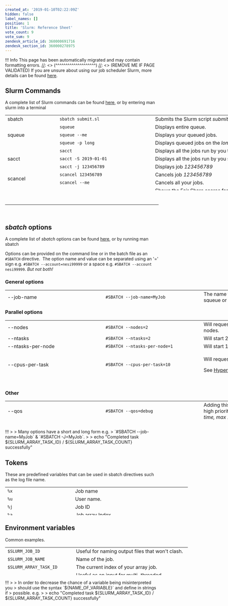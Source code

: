 ```yaml
---
created_at: '2019-01-10T02:22:09Z'
hidden: false
label_names: []
position: 1
title: 'Slurm: Reference Sheet'
vote_count: 9
vote_sum: 9
zendesk_article_id: 360000691716
zendesk_section_id: 360000278975
---
```



[//]: <> (REMOVE ME IF PAGE VALIDATED)
[//]: <> (vvvvvvvvvvvvvvvvvvvv)
 !!! Info
     This page has been automatically migrated and may contain formatting errors.
[//]: <> (^^^^^^^^^^^^^^^^^^^^)
[//]: <> (REMOVE ME IF PAGE VALIDATED)
If you are unsure about using our job scheduler Slurm, more details can
be found
[here](https://support.nesi.org.nz/hc/en-gb/articles/360000684396).

## Slurm Commands

A complete list of Slurm commands can be found
[here](https://slurm.schedmd.com/man_index.html), or by entering man
slurm into a terminal

<table style="height: 246px; width: 966px;">
<tbody>
<tr class="odd" style="height: 22px;">
<td style="width: 157.141px; height: 21px">sbatch</td>
<td
style="width: 301.297px; height: 21px"><code>sbatch submit.sl</code></td>
<td style="width: 473.562px; height: 21px">Submits the Slurm script
<em>submit.sl</em></td>
</tr>
<tr class="even" style="height: 22px;">
<td rowspan="3" style="width: 157.141px; height: 61px">squeue</td>
<td style="width: 301.297px; height: 21px"><code>squeue</code></td>
<td style="width: 473.562px; height: 21px">Displays entire queue.</td>
</tr>
<tr class="odd" style="height: 22px;">
<td style="width: 301.297px; height: 18px"><code>squeue --me</code></td>
<td style="width: 473.562px; height: 18px">Displays your queued
jobs.</td>
</tr>
<tr class="even" style="height: 22px;">
<td
style="width: 301.297px; height: 22px"><code>squeue -p long</code></td>
<td style="width: 473.562px; height: 22px">Displays queued jobs on
the <em>long</em> partition.</td>
</tr>
<tr class="odd" style="height: 22px;">
<td rowspan="3" style="width: 157.141px; height: 66px">sacct</td>
<td style="width: 301.297px; height: 22px"><code>sacct</code></td>
<td style="width: 473.562px; height: 22px">Displays all the jobs run by
you that day.</td>
</tr>
<tr class="even" style="height: 22px;">
<td
style="width: 301.297px; height: 22px"><code>sacct -S 2019-01-01</code></td>
<td style="width: 473.562px; height: 22px">Displays all the jobs run by
you since the <em>1st Jan 2019</em></td>
</tr>
<tr class="odd" style="height: 22px;">
<td
style="width: 301.297px; height: 22px"><code>sacct -j 123456789</code></td>
<td style="width: 473.562px; height: 22px">Displays job
<em>123456789</em></td>
</tr>
<tr class="even" style="height: 22px;">
<td rowspan="2" style="width: 157.141px; height: 44px">scancel</td>
<td
style="width: 301.297px; height: 22px"><code>scancel 123456789</code></td>
<td style="width: 473.562px; height: 22px">Cancels job
<em>123456789</em></td>
</tr>
<tr class="odd" style="height: 22px;">
<td
style="width: 301.297px; height: 22px"><code>scancel --me</code></td>
<td style="width: 473.562px; height: 22px">Cancels all your jobs.</td>
</tr>
<tr class="even" style="height: 22px;">
<td style="width: 157.141px; height: 22px">sshare</td>
<td style="width: 301.297px; height: 22px"><code>sshare -U</code></td>
<td style="width: 473.562px; height: 22px">Shows the Fair Share scores
for all projects of which <em>you</em> are a member.</td>
</tr>
<tr class="odd" style="height: 22px;">
<td style="width: 157.141px; height: 22px">sinfo</td>
<td style="width: 301.297px; height: 22px"><code>sinfo</code></td>
<td style="width: 473.562px; height: 22px">Shows the current state of
our Slurm partitions.</td>
</tr>
<tr class="even" style="height: 22px;">
<td style="width: 157.141px; height: 10px"> </td>
<td style="width: 301.297px; height: 10px"> </td>
<td style="width: 473.562px; height: 10px"> </td>
</tr>
</tbody>
</table>

 

------------------------------------------------------------------------

 

## *sbatch* options

A complete list of *sbatch* options can be found
[here](https://slurm.schedmd.com/sbatch.html), or by running man sbatch

Options can be provided on the command line or in the batch file as an
`#SBATCH` directive.  The option name and value can be separated using
an '=' sign e.g. `#SBATCH --account=nesi99999` or a space e.g.
`#SBATCH --account nesi99999`. *But not both!*

### General options

<table style="width: 966px; height: 40px;">
<colgroup>
<col style="width: 33%" />
<col style="width: 33%" />
<col style="width: 33%" />
</colgroup>
<tbody>
<tr class="odd" style="height: 40px;">
<td style="width: 156.167px; height: 40px">--job-name</td>
<td
style="width: 314.333px; height: 40px"><span><code>#SBATCH --job-name=MyJob</code></span></td>
<td style="width: 461.5px; height: 40px"><span>The name that will appear
when using squeue or sacct</span></td>
</tr>
<tr class="even" style="height: 40px;">
<td style="width: 156.167px; height: 40px">--account</td>
<td
style="width: 314.333px; height: 40px"><span><code>#SBATCH --account=nesi99999</code></span></td>
<td style="width: 461.5px; height: 40px"><span>The account your core
hours will be 'charged' to.</span></td>
</tr>
<tr class="odd" style="height: 40px;">
<td style="width: 156.167px; height: 40px">--time</td>
<td
style="width: 314.333px; height: 40px"><span><code>#SBATCH --time=DD-HH:MM:SS</code></span></td>
<td style="width: 461.5px; height: 40px"><span>Job max walltime<br />
</span></td>
</tr>
<tr class="even" style="height: 40px;">
<td style="width: 156.167px; height: 40px">--mem</td>
<td
style="width: 314.333px; height: 40px"><span><code>#SBATCH --mem=512MB</code></span></td>
<td style="width: 461.5px; height: 40px">Memory required per node.</td>
</tr>
<tr class="odd" style="height: 40px;">
<td style="width: 156.167px; height: 40px">--partition</td>
<td
style="width: 314.333px; height: 40px"><span><code>#SBATCH --partition=long</code></span></td>
<td style="width: 461.5px; height: 40px">Specified job <a
href="https://support.nesi.org.nz/hc/en-gb/articles/360000204076-Mahuika-Slurm-Partitions">partition</a>.</td>
</tr>
<tr class="even" style="height: 40px;">
<td style="width: 156.167px; height: 40px">--output</td>
<td
style="width: 314.333px; height: 40px"><code>#SBATCH --output=%j_output.out</code></td>
<td style="width: 461.5px; height: 41px">Path and name of standard
output file.</td>
</tr>
<tr class="odd" style="height: 40px;">
<td style="width: 156.167px; height: 40px">--mail-user</td>
<td
style="width: 314.333px; height: 40px"><code>#SBATCH --mail-user=bob123@gmail.com</code></td>
<td style="width: 461.5px; height: 40px">Address to send mail
notifications.</td>
</tr>
<tr class="even" style="height: 40px;">
<td rowspan="2" style="width: 156.167px; height: 40px">--mail-type</td>
<td
style="width: 314.333px; height: 40px"><code>#SBATCH --mail-type=ALL</code></td>
<td style="width: 461.5px; height: 40px">Will send a mail notification
at <code>BEGIN END FAIL</code></td>
</tr>
<tr class="odd" style="height: 41px;">
<td
style="width: 314.333px; height: 40px"><code>#SBATCH --mail-type=TIME_LIMIT_80</code></td>
<td style="width: 461.5px; height: 40px">Will send message at
<em>80%</em> walltime</td>
</tr>
<tr class="even">
<td style="width: 156.167px">--no-requeue</td>
<td style="width: 314.333px"><code>#SBATCH --no-requeue</code><br />
</td>
<td style="width: 461.5px">Will stop job being requeued in the case of
node failure.</td>
</tr>
</tbody>
</table>

### Parallel options

<table style="height: 205px; width: 966px;">
<colgroup>
<col style="width: 33%" />
<col style="width: 33%" />
<col style="width: 33%" />
</colgroup>
<tbody>
<tr class="odd" style="height: 23px;">
<td style="width: 148px; height: 23px">--nodes</td>
<td
style="width: 303px; height: 23px"><code>#SBATCH --nodes=2</code></td>
<td style="width: 446px; height: 23px">Will request tasks be run across
2 nodes.</td>
</tr>
<tr class="even" style="height: 23px;">
<td style="width: 148px; height: 23px">--ntasks</td>
<td
style="width: 303px; height: 23px"><code>#SBATCH --ntasks=2</code></td>
<td style="width: 446px; height: 23px">Will start 2 <a
href="https://support.nesi.org.nz/knowledge/articles/360000690275/">MPI</a>
tasks.</td>
</tr>
<tr class="odd" style="height: 23px;">
<td style="width: 148px; height: 23px">--ntasks-per-node</td>
<td
style="width: 303px; height: 23px"><code>#SBATCH --ntasks-per-node=1</code></td>
<td style="width: 446px; height: 23px">Will start 1 task per requested
node</td>
</tr>
<tr class="even" style="height: 23px;">
<td style="width: 148px; height: 23px">--cpus-per-task</td>
<td
style="width: 303px; height: 23px"><code>#SBATCH --cpus-per-task=10</code></td>
<td style="width: 446px; height: 23px"><p>Will request 10
<em>logical</em> CPUs per task.</p>
<p>See <a
href="https://support.nesi.org.nz/hc/en-gb/articles/360000568236-Hyperthreading">Hyperthreading</a>.</p></td>
</tr>
<tr class="odd" style="height: 23px;">
<td style="width: 148px; height: 23px">--mem-per-cpu</td>
<td
style="width: 303px; height: 23px"><code>#SBATCH --mem-per-cpu=512MB</code></td>
<td style="width: 446px; height: 23px"><p>Memory Per <em>logical</em>
CPU.</p>
<p><code>--mem</code> Should be used if shared memory job.</p>
<p>See <a
href="https://support.nesi.org.nz/hc/en-gb/articles/360001108756">How do
I request memory?</a>.</p></td>
</tr>
<tr class="even" style="height: 46px;">
<td style="width: 148px; height: 46px">--array</td>
<td
style="width: 303px; height: 46px"><code>#SBATCH --array=1-5</code></td>
<td style="width: 446px; height: 46px">Will submit job 5 times each with
a different <code>$SLURM_ARRAY_TASK_ID</code> (1,2,3,4,5)</td>
</tr>
<tr class="odd" style="height: 44px;">
<td style="width: 148px; height: 44px"> </td>
<td
style="width: 303px; height: 44px"><code>#SBATCH --array=0-20:5</code></td>
<td style="width: 446px; height: 44px">Will submit job 5 times each with
a different <code>$SLURM_ARRAY_TASK_ID</code> (0,5,10,15,20)</td>
</tr>
<tr class="even">
<td style="width: 148px"> </td>
<td style="width: 303px"><code>#SBATCH --array=1-100%10</code></td>
<td style="width: 446px">Will submit 1 though to 100 jobs but no more
than 10 at once.</td>
</tr>
</tbody>
</table>

### Other

<table style="height: 76px; width: 966px;">
<colgroup>
<col style="width: 33%" />
<col style="width: 33%" />
<col style="width: 33%" />
</colgroup>
<tbody>
<tr class="odd">
<td style="width: 150.433px">--qos</td>
<td style="width: 320px"><code>#SBATCH --qos=debug</code></td>
<td style="width: 461.567px">Adding this line gives your job a very high
priority. <em>Limited to one job at a time, max 15 minutes</em>.</td>
</tr>
<tr class="even">
<td style="width: 150.433px">--profile</td>
<td style="width: 320px"><code>#SBATCH --profile=ALL</code></td>
<td style="width: 461.567px"><p>Allows generation of a .h5 file
containing job profile information.</p>
<p>See <a
href="https://support.nesi.org.nz/hc/en-gb/articles/360000810616-How-can-I-profile-a-SLURM-job-">Slurm
Native Profiling</a>.</p></td>
</tr>
<tr class="odd">
<td style="width: 150.433px">--dependency</td>
<td
style="width: 320px"><code>#SBATCH --dependency=afterok:123456789</code></td>
<td style="width: 461.567px">Will only start after the job 123456789 has
completed.</td>
</tr>
<tr class="even">
<td style="width: 150.433px">--hint</td>
<td style="width: 320px"><code>#SBATCH --hint=nomultithread</code></td>
<td style="width: 461.567px">Disables <a
href="https://support.nesi.org.nz/hc/en-gb/articles/360000568236-Hyperthreading">hyperthreading</a>,
be aware that this will significantly change how your job is
defined.</td>
</tr>
</tbody>
</table>
!!!
>
> Many options have a short and long form e.g.
> `#SBATCH --job-name=MyJob` & `#SBATCH -J=MyJob`.
>
>     echo "Completed task ${SLURM_ARRAY_TASK_ID} / ${SLURM_ARRAY_TASK_COUNT} successfully"

## Tokens

These are predefined variables that can be used in sbatch directives
such as the log file name.

<table style="height: 92px; width: 600px;">
<tbody>
<tr class="odd" style="height: 23px;">
<td style="width: 209.367px; height: 23px"><code>%x</code></td>
<td style="width: 367.633px; height: 23px">Job name</td>
</tr>
<tr class="even" style="height: 23px;">
<td style="width: 209.367px; height: 23px"><code>%u</code></td>
<td style="width: 367.633px; height: 23px">User name.</td>
</tr>
<tr class="odd" style="height: 23px;">
<td style="width: 209.367px; height: 23px"><code>%j</code></td>
<td style="width: 367.633px; height: 23px">Job ID </td>
</tr>
<tr class="even" style="height: 23px;">
<td style="width: 209.367px; height: 23px"><code>%a</code></td>
<td style="width: 367.633px; height: 23px">Job array Index</td>
</tr>
</tbody>
</table>

## Environment variables

Common examples.

<table style="height: 91px; width: 600px;">
<tbody>
<tr class="odd">
<td style="width: 210.367px"><code>$SLURM_JOB_ID</code></td>
<td style="width: 366.633px">Useful for naming output files that won't
clash.</td>
</tr>
<tr class="even">
<td style="width: 210.367px"><code>$SLURM_JOB_NAME</code></td>
<td style="width: 366.633px">Name of the job.</td>
</tr>
<tr class="odd">
<td style="width: 210.367px"><code>$SLURM_ARRAY_TASK_ID</code></td>
<td style="width: 366.633px">The current index of your array job. </td>
</tr>
<tr class="even">
<td style="width: 210.367px"><code>$SLURM_CPUS_PER_TASK</code></td>
<td style="width: 366.633px">Useful as an input for multi-threaded
functions.</td>
</tr>
<tr class="odd">
<td style="width: 210.367px"><code>$SLURM_NTASKS</code></td>
<td style="width: 366.633px">Useful as an input for MPI functions.</td>
</tr>
<tr class="even">
<td style="width: 210.367px"><code>$SLURM_SUBMIT_DIR</code></td>
<td style="width: 366.633px">Directory where <code>sbatch</code> was
called.</td>
</tr>
</tbody>
</table>
!!!
>
> In order to decrease the chance of a variable being misinterpreted you
> should use the syntax `${NAME_OF_VARIABLE}` and define in strings if
> possible. e.g.
>
>     echo "Completed task ${SLURM_ARRAY_TASK_ID} / ${SLURM_ARRAY_TASK_COUNT} successfully"
